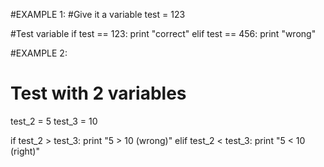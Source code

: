 #EXAMPLE 1:
#Give it a variable
test = 123

#Test variable
if test == 123:
    print "correct"
elif test == 456:
    print "wrong"

#EXAMPLE 2:
# Test with 2 variables
test_2 = 5
test_3 = 10

if test_2 > test_3:
    print "5 > 10 (wrong)"
elif test_2 < test_3:
    print "5 < 10 (right)"
